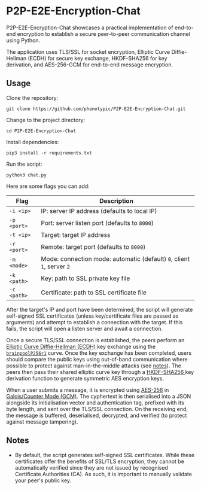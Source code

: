 # P2P-E2E-Encryption-Chat

P2P-E2E-Encryption-Chat showcases a practical implementation of end-to-end encryption to establish a secure peer-to-peer communication channel using Python.

The application uses TLS/SSL for socket encryption, Elliptic Curve Diffie-Hellman (ECDH) for secure key exchange, HKDF-SHA256 for key derivation, and AES-256-GCM for end-to-end message encryption.

## Usage

Clone the repository:
```
git clone https://github.com/phenotypic/P2P-E2E-Encryption-Chat.git
```

Change to the project directory:
```
cd P2P-E2E-Encryption-Chat
```

Install dependencies:
```
pip3 install -r requirements.txt
```

Run the script:
```
python3 chat.py
```

Here are some flags you can add:

| Flag | Description |
| --- | --- |
| `-i <ip>` | IP: server IP address (defaults to local IP) |
| `-p <port>` | Port: server listen port (defaults to `8000`) |
| `-t <ip>` | Target: target IP address |
| `-r <port>` | Remote: target port (defaults to `8000`) |
| `-m <mode>` | Mode: connection mode: automatic (default) `0`, client `1`, server `2` |
| `-k <path>` | Key: path to SSL private key file |
| `-c <path>` | Certificate: path to SSL certificate file |

After the target's IP and port have been determined, the script will generate self-signed SSL certificates (unless key/certificate files are passed as arguments) and attempt to establish a connection with the target. If this fails, the script will open a listen server and await a connection.

Once a secure TLS/SSL connection is established, the peers perform an [Elliptic Curve Diffie-Hellman (ECDH)](https://cryptobook.nakov.com/asymmetric-key-ciphers/ecc-encryption-decryption) key exchange using the [`brainpoolP256r1`](https://herongyang.com/EC-Cryptography/Curve-brainpoolP256r1-for-256-Bit-ECC-Keys.html) curve. Once the key exchange has been completed, users should compare the public keys using out-of-band communication where possible to protect against man-in-the-middle attacks (see [notes](#notes)). The peers then pass their shared elliptic curve key through a [HKDF-SHA256 ](https://en.wikipedia.org/wiki/HKDF) key derivation function to generate symmetric AES encryption keys.

When a user submits a message, it is encrypted using [AES-256](https://en.wikipedia.org/wiki/Advanced_Encryption_Standard) in [Galois/Counter Mode (GCM)](https://en.wikipedia.org/wiki/Galois/Counter_Mode). The cyphertext is then serialised into a JSON alongside its initialisation vector and authentication tag, prefixed with its byte length, and sent over the TLS/SSL connection. On the receiving end, the message is buffered, deserialised, decrypted, and verified (to protect against message tampering).

## Notes

- By default, the script generates self-signed SSL certificates. While these certificates offer the benefits of SSL/TLS encryption, they cannot be automatically verified since they are not issued by recognised Certificate Authorities (CA). As such, it is important to manually validate your peer's public key.
